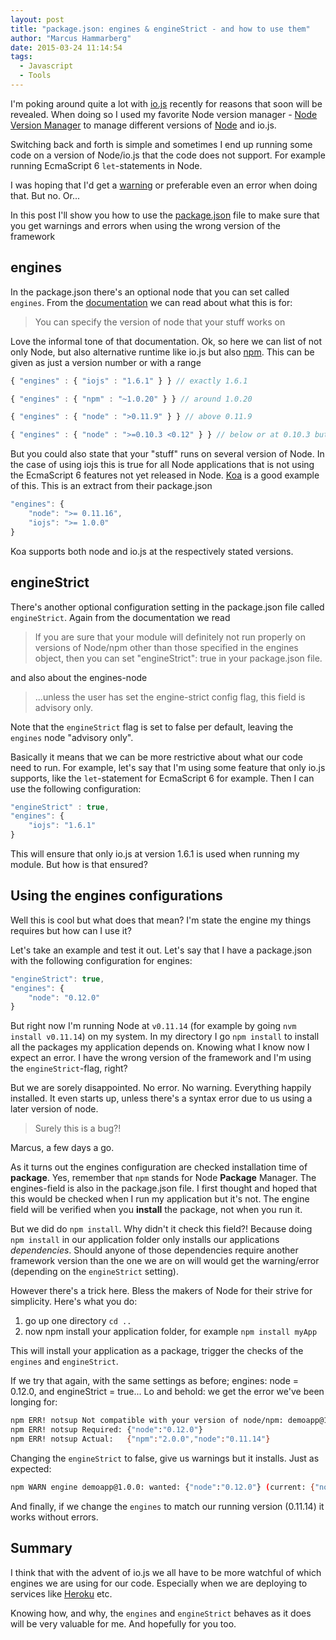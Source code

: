 ```yaml
---
layout: post
title: "package.json: engines & engineStrict - and how to use them"
author: "Marcus Hammarberg"
date: 2015-03-24 11:14:54
tags:
  - Javascript
  - Tools
---
```


I'm poking around quite a lot with <a href="https://iojs.org">io.js</a> recently for reasons that soon will be revealed. When doing so I used my favorite Node version manager - <a href="https://github.com/creationix/nvm">Node Version Manager</a> to manage different versions of <a href="http://nodejs.org">Node</a> and io.js.

Switching back and forth is simple and sometimes I end up running some code on a version of Node/io.js that the code does not support. For example running EcmaScript 6 `let`-statements in Node.

I was hoping that I'd get a <a href="http://www.marcusoft.net/2015/01/koa-and-the-referenceerror-promise-is-not-defined.html">warning</a> or preferable even an error when doing that. But no. Or...

In this post I'll show you how to use the <a href="http://www.marcusoft.net/2014/02/mnb-packagejson.html">package.json</a> file to make sure that you get warnings and errors when using the wrong version of the framework

<!-- excerpt-end -->

## engines

In the package.json there's an optional node that you can set called `engines`. From the <a href="https://docs.npmjs.com/files/package.json">documentation</a> we can read about what this is for:

<blockquote>You can specify the version of node that your stuff works on</blockquote>

Love the informal tone of that documentation. Ok, so here we can list of not only Node, but also alternative runtime like io.js but also <a href="http://npmjs.org">npm</a>. This can be given as just a version number or with a range

```javascript
{ "engines" : { "iojs" : "1.6.1" } } // exactly 1.6.1

{ "engines" : { "npm" : "~1.0.20" } } // around 1.0.20

{ "engines" : { "node" : ">0.11.9" } } // above 0.11.9

{ "engines" : { "node" : ">=0.10.3 <0.12" } } // below or at 0.10.3 but not higher than 0.12
```

But you could also state that your "stuff" runs on several version of Node. In the case of using iojs this is true for all Node applications that is not using the EcmaScript 6 features not yet released in Node. <a href="http://koajs.com">Koa</a> is a good example of this. This is an extract from their package.json

```javascript
"engines": {
    "node": ">= 0.11.16",
    "iojs": ">= 1.0.0"
}
```

Koa supports both node and io.js at the respectively stated versions.

## engineStrict

There's another optional configuration setting in the package.json file called `engineStrict`. Again from the documentation we read

<blockquote>If you are sure that your module will definitely not run properly on versions of Node/npm other than those specified in the engines object, then you can set "engineStrict": true in your package.json file.</blockquote>

and also about the engines-node

<blockquote>...unless the user has set the engine-strict config flag, this field is advisory only.</blockquote>

Note that the `engineStrict` flag is set to false per default, leaving the `engines` node "advisory only".

Basically it means that we can be more restrictive about what our code need to run. For example, let's say that I'm using some feature that only io.js supports, like the `let`-statement for EcmaScript 6 for example. Then I can use the following configuration:

```javascript
"engineStrict" : true,
"engines": {
    "iojs": "1.6.1"
}
```

This will ensure that only io.js at version 1.6.1 is used when running my module. But how is that ensured?

## Using the engines configurations

Well this is cool but what does that mean? I'm state the engine my things requires but how can I use it?

Let's take an example and test it out. Let's say that I have a package.json with the following configuration for engines:

```javascript
"engineStrict": true,
"engines": {
    "node": "0.12.0"
}
```

But right now I'm running Node at `v0.11.14` (for example by going `nvm install v0.11.14`) on my system. In my directory I go `npm install` to install all the packages my application depends on. Knowing what I know now I expect an error. I have the wrong version of the framework and I'm using the `engineStrict`-flag, right?

But we are sorely disappointed. No error. No warning. Everything happily installed. It even starts up, unless there's a syntax error due to us using a later version of node.

<blockquote>Surely this is a bug?!</blockquote>
Marcus, a few days a go.

As it turns out the engines configuration are checked installation time of **package**. Yes, remember that `npm` stands for Node **Package** Manager. The engines-field is also in the package.json file. I first thought and hoped that this would be checked when I run my application but it's not. The engine field will be verified when you **install** the package, not when you run it.

But we did do `npm install`. Why didn't it check this field?! Because doing `npm install` in our application folder only installs our applications _dependencies_. Should anyone of those dependencies require another framework version than the one we are on will would get the warning/error (depending on the `engineStrict` setting).

However there's a trick here. Bless the makers of Node for their strive for simplicity. Here's what you do:

1. go up one directory `cd ..`
1. now npm install your application folder, for example `npm install myApp`

This will install your application as a package, trigger the checks of the `engines` and `engineStrict`.

If we try that again, with the same settings as before; engines: node = 0.12.0, and engineStrict = true... Lo and behold: we get the error we've been longing for:

```bash
npm ERR! notsup Not compatible with your version of node/npm: demoapp@1.0.0
npm ERR! notsup Required: {"node":"0.12.0"}
npm ERR! notsup Actual:   {"npm":"2.0.0","node":"0.11.14"}
```

Changing the `engineStrict` to false, give us warnings but it installs. Just as expected:

```bash
npm WARN engine demoapp@1.0.0: wanted: {"node":"0.12.0"} (current: {"node":"0.11.14","npm":"2.0.0"})
```

And finally, if we change the `engines` to match our running version (0.11.14) it works without errors.

## Summary

I think that with the advent of io.js we all have to be more watchful of which engines we are using for our code. Especially when we are deploying to services like <a href="http://www.heroku.com">Heroku</a> etc.

Knowing how, and why, the `engines` and `engineStrict` behaves as it does will be very valuable for me. And hopefully for you too.

